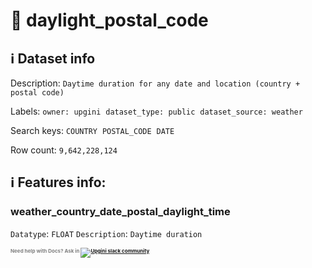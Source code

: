 # 📖 daylight_postal_code 
## ℹ️ Dataset info 
Description: `Daytime duration for any date and location (country + postal code)` 

Labels: ` owner: upgini ` &nbsp;` dataset_type: public ` &nbsp;` dataset_source: weather ` &nbsp;

Search keys: 
` COUNTRY ` &nbsp;` POSTAL_CODE ` &nbsp;` DATE ` &nbsp;

Row count: `9,642,228,124` 

## ℹ️ Features info:

### weather_country_date_postal_daylight_time
`Datatype`: `FLOAT`
`Description`: `Daytime duration`



<span style="color:grey;font-weight:700;font-size:8px">
    Need help with Docs? Ask in
    <a href="https://4mlg.short.gy/join-upgini-community">
        <img alt="Upgini slack community" src="https://img.shields.io/badge/slack-@upgini-orange.svg?logo=slack">
    </a>
</span>